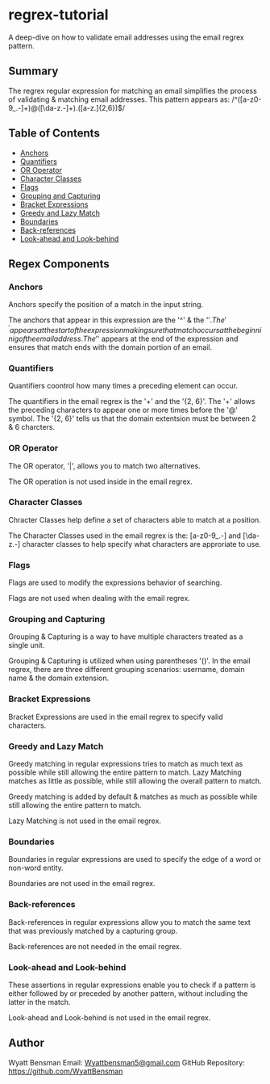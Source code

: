 # regrex-tutorial

A deep-dive on how to validate email addresses using the email regrex pattern.

## Summary

The regrex regular expression for matching an email simplifies the process of validating & matching email addresses. This pattern appears as: /^([a-z0-9_\.-]+)@([\da-z\.-]+)\.([a-z\.]{2,6})$/

## Table of Contents

- [Anchors](#anchors)
- [Quantifiers](#quantifiers)
- [OR Operator](#or-operator)
- [Character Classes](#character-classes)
- [Flags](#flags)
- [Grouping and Capturing](#grouping-and-capturing)
- [Bracket Expressions](#bracket-expressions)
- [Greedy and Lazy Match](#greedy-and-lazy-match)
- [Boundaries](#boundaries)
- [Back-references](#back-references)
- [Look-ahead and Look-behind](#look-ahead-and-look-behind)

## Regex Components

### Anchors

Anchors specify the position of a match in the input string.

The anchors that appear in this expression are the '^' & the '$'. The '^' appears at the start of the expression making sure that match occurs at the beginninig of the email address. The '$' appears at the end of the expression and ensures that match ends with the domain portion of an email.

### Quantifiers

Quantifiers coontrol how many times a preceding element can occur.

The quantifiers in the email regrex is the '+' and the '{2, 6}'. The '+' allows the preceding characters to appear one or more times before the '@' symbol. The '{2, 6}' tells us that the domain extentsion must be between 2 & 6 charcters.

### OR Operator

The OR operator, '|', allows you to match two alternatives.

The OR operation is not used inside in the email regrex.

### Character Classes

Chracter Classes help define a set of characters able to match at a position.

The Character Classes used in the email regrex is the: [a-z0-9_\.-] and [\da-z\.-] character classes to help specify what characters are approriate to use.

### Flags

Flags are used to modify the expressions behavior of searching.

Flags are not used when dealing with the email regrex.

### Grouping and Capturing

Grouping & Capturing is a way to have multiple characters treated as a single unit.

Grouping & Capturing is utilized when using parentheses '()'. In the email regrex, there are three different grouping scenarios: username, domain name & the domain extension.

### Bracket Expressions

Bracket Expressions are used in the email regrex to specify valid characters.

### Greedy and Lazy Match

Greedy matching in regular expressions tries to match as much text as possible while still allowing the entire pattern to match. Lazy Matching matches as little as possible, while still allowing the overall pattern to match.

Greedy matching is added by default & matches as much as possible while still allowing the entire pattern to match.

Lazy Matching is not used in the email regrex.

### Boundaries

Boundaries in regular expressions are used to specify the edge of a word or non-word entity.

Boundaries are not used in the email regrex.

### Back-references

Back-references in regular expressions allow you to match the same text that was previously matched by a capturing group.

Back-references are not needed in the email regrex.

### Look-ahead and Look-behind

These assertions in regular expressions enable you to check if a pattern is either followed by or preceded by another pattern, without including the latter in the match.

Look-ahead and Look-behind is not used in the email regrex.

## Author

Wyatt Bensman
Email: Wyattbensman5@gmail.com
GitHub Repository: https://github.com/WyattBensman
